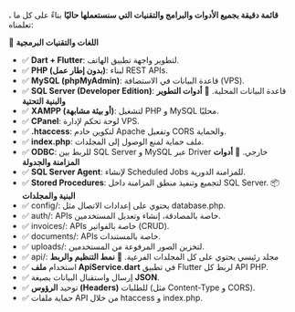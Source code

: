 ،  **قائمة دقيقة بجميع الأدوات والبرامج والتقنيات التي سنستعملها حاليًا** بناءً على كل ما تعلمناه:

🧠 **اللغات والتقنيات البرمجية**
* ✅ **Dart + Flutter**: لتطوير واجهة تطبيق الهاتف.
* ✅ **PHP (بدون إطار عمل)**: لبناء REST APIs.
* ✅ **MySQL (phpMyAdmin)**: قاعدة البيانات في الاستضافة (VPS).
* ✅ **SQL Server (Developer Edition)**: قاعدة البيانات المحلية.
🧰 **أدوات التطوير والبنية التحتية**
* ✅ **XAMPP (أو بيئة مشابهة)**: لتشغيل PHP و MySQL محليًا.
* ✅ **CPanel**: لوحة تحكم لإدارة VPS.
* ✅ **.htaccess**: لتكوين خادم Apache وتفعيل CORS والحماية.
* ✅ **index.php**: ملف حماية لمنع الوصول إلى المجلدات.
* ✅ **ODBC**: للربط بين SQL Server و MySQL عبر Driver خارجي.
🔄 **أدوات المزامنة والجدولة**
* ✅ **SQL Server Agent**: لإنشاء Scheduled Jobs للمزامنة الدورية.
* ✅ **Stored Procedures**: لتجميع وتنفيذ منطق المزامنة داخل SQL Server.
📦 **البنية والمجلدات**
* ✅ config/: يحتوي على إعدادات الاتصال مثل database.php.
* ✅ auth/: APIs خاصة بالمصادقة، إنشاء وتعديل المستخدمين.
* ✅ invoices/: APIs خاصة بالفواتير (CRUD).
* ✅ documents/: APIs خاصة بالمستندات.
* ✅ uploads/: لتخزين الصور المرفوعة من المستخدمين.
* ✅ api/: مجلد رئيسي يحتوي على كل المجلدات الفرعية.
🧱 **نمط التنظيم والربط**
* ✅ استخدام **ملف ApiService.dart** في تطبيق Flutter لربط كل API PHP.
* ✅ إرسال واستقبال البيانات بصيغة **JSON**.
* ✅ توحيد **الرؤوس (Headers)** للطلبات (مثل Content-Type و CORS).
* ✅ حماية ملفات API من خلال htaccess و index.php.
